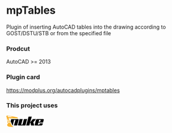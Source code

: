 # mpTables
Plugin of inserting AutoCAD tables into the drawing according to GOST/DSTU/STB or from the specified file
### Prodcut ###
AutoCAD >= 2013
### Plugin card ###
https://modplus.org/autocadplugins/mptables
### This project uses

[<img align="left" src="https://raw.githubusercontent.com/ModPlus-Software/Documentation/master/Images/nuke-logo-small.png" />](https://nuke.build/)